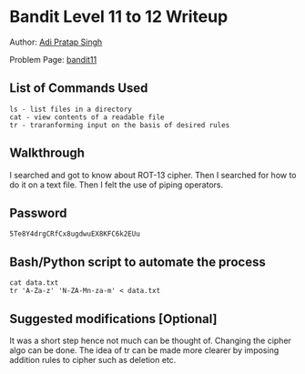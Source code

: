 # Bandit Level 11 to 12 Writeup

Author: [Adi Pratap Singh](https://github.com/AdiPrartapSingh)

Problem Page: [bandit11](https://overthewire.org/bandit/bandit11)

## List of Commands Used
```
ls - list files in a directory
cat - view contents of a readable file
tr - traranforming input on the basis of desired rules
```

## Walkthrough
I searched and got to know about ROT-13 cipher. Then I searched for how to do it on a text file. Then I felt the use of piping operators.

## Password
`5Te8Y4drgCRfCx8ugdwuEX8KFC6k2EUu`

## Bash/Python script to automate the process
```
cat data.txt
tr 'A-Za-z' 'N-ZA-Mn-za-m' < data.txt

```

## Suggested modifications [Optional]
It was a short step hence not much can be thought of.
Changing the cipher algo can be done.
The idea of tr can be made more clearer by imposing addition rules to cipher such as deletion etc. 
